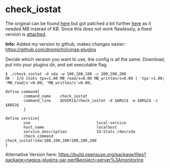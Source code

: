 # check_iostat

The original can be found [here](http://exchange.nagios.org/directory/Plugins/Uncategorized/Operating-Systems/Linux/check_iostat--2D-I-2FO-statistics/details) but got patched a bit further [here](http://www.pn-it.com/linux-ubuntu/nagios-festplatten-mit-check_iostat-uberwachen/) as it needed MB instead of KB. Since this does not work flawlessly, a fixed version is [attached](attachments/check_iostat).

**Info:** Added my version to github, makes changes easier: https://github.com/dnsmichi/icinga-plugins

Decide which version you want to use, the config is all the same. Download, put into your plugins dir, and set executable flag.

```
$ ./check_iostat -d sda -w 100,100,100 -c 200,200,200
OK - I/O stats tps=1.00 MB_read/s=0.00 MB_written/s=0.00 | 'tps'=1.00; 'MB_read/s'=0.00; 'MB_written/s'=0.00;
```

```
define command{
        command_name    check_iostat
        command_line    $USER1$/check_iostat -d $ARG1$ -w $ARG2$ -c $ARG3$
        }

define service{
        use                             local-service
        host_name                       localhost
        service_description             IO-Stats /dev/sda
        check_command                   check_iostat!sda!100,100,100!200,200,200
}
```

Alternative Version here: https://build.opensuse.org/package/files?package=nagios-plugins-sar-perf&project=server%3Amonitoring
